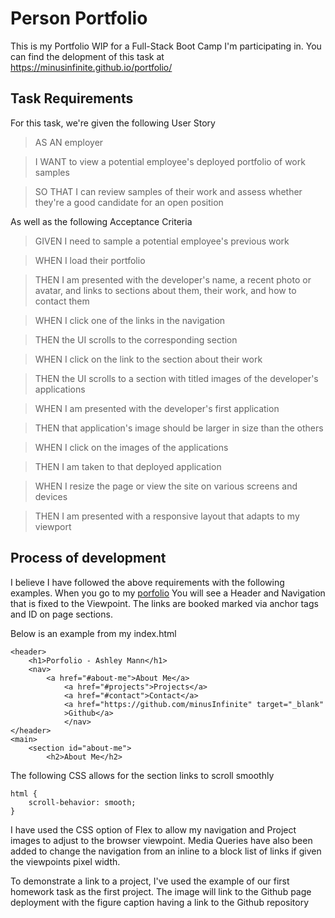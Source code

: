 # Person Portfolio

This is my Portfolio WIP for a Full-Stack Boot Camp I'm participating in.
You can find the delopment of this task at https://minusinfinite.github.io/portfolio/

## Task Requirements

For this task, we're given the following User Story

> AS AN employer

> I WANT to view a potential employee's deployed portfolio of work samples

> SO THAT I can review samples of their work and assess whether they're a good candidate for an open position

As well as the following Acceptance Criteria

> GIVEN I need to sample a potential employee's previous work

> WHEN I load their portfolio

> THEN I am presented with the developer's name, a recent photo or avatar, and links to sections about them, their work, and how to contact them

> WHEN I click one of the links in the navigation

> THEN the UI scrolls to the corresponding section

> WHEN I click on the link to the section about their work

> THEN the UI scrolls to a section with titled images of the developer's
> applications

> WHEN I am presented with the developer's first application

> THEN that application's image should be larger in size than the others

> WHEN I click on the images of the applications

> THEN I am taken to that deployed application

> WHEN I resize the page or view the site on various screens and devices

> THEN I am presented with a responsive layout that adapts to my viewport

## Process of development

I believe I have followed the above requirements with the following examples.
When you go to my [porfolio](https://minusinfinite.github.io/portfolio/)
You will see a Header and Navigation that is fixed to the Viewpoint. The links are booked marked via anchor tags and ID on page sections.

Below is an example from my index.html

```
<header>
    <h1>Porfolio - Ashley Mann</h1>
    <nav>
        <a href="#about-me">About Me</a>
            <a href="#projects">Projects</a>
            <a href="#contact">Contact</a>
            <a href="https://github.com/minusInfinite" target="_blank"
            >Github</a>
            </nav>
</header>
<main>
    <section id="about-me">
        <h2>About Me</h2>
```

The following CSS allows for the section links to scroll smoothly

```
html {
    scroll-behavior: smooth;
}
```

I have used the CSS option of Flex to allow my navigation and Project images to adjust to the browser viewpoint. Media Queries have also been added to change the navigation from an inline to a block list of links if given the viewpoints pixel width.

To demonstrate a link to a project, I've used the example of our first homework task as the first project. The image will link to the Github page deployment with the figure caption having a link to the Github repository
